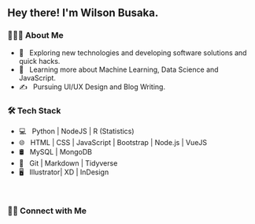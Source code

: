 <h2> Hey there! I'm Wilson Busaka.</h2>

<h3> 👨🏻‍💻 About Me </h3>

- 🤔 &nbsp; Exploring new technologies and developing software solutions and quick hacks.
- 🌱 &nbsp; Learning more about Machine Learning, Data Science and JavaScript.
- ✍️ &nbsp; Pursuing UI/UX Design and Blog Writing.

<h3>🛠 Tech Stack</h3>

- 💻 &nbsp; Python | NodeJS | R (Statistics) 
- 🌐 &nbsp; HTML | CSS | JavaScript | Bootstrap | Node.js | VueJS
- 🛢 &nbsp; MySQL | MongoDB
- 🔧 &nbsp; Git | Markdown | Tidyverse
- 🖥 &nbsp; Illustrator| XD | InDesign

<br/>

<h3> 🤝🏻 Connect with Me </h3>

<p align="center">
</p>
